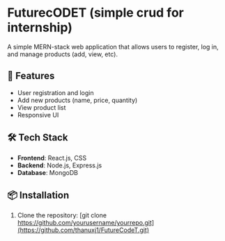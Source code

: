 # FuturecODET (simple crud for internship)

A simple MERN-stack web application that allows users to register, log in, and manage products (add, view, etc).

## 🚀 Features

- User registration and login
- Add new products (name, price, quantity)
- View product list
- Responsive UI

## 🛠️ Tech Stack

- **Frontend**: React.js, CSS
- **Backend**: Node.js, Express.js
- **Database**: MongoDB

## 📦 Installation

1. Clone the repository:
[git clone https://github.com/yourusername/yourrepo.git](https://github.com/thanuxj1/FutureCodeT.git)

